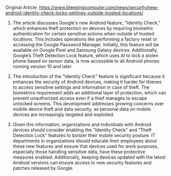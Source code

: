 Original Article: https://www.bleepingcomputer.com/news/security/new-android-identity-check-locks-settings-outside-trusted-locations/

1) The article discusses Google's new Android feature, "Identity Check," which enhances theft protection on devices by requiring biometric authentication for certain sensitive actions when outside of trusted locations. This includes operations like performing a factory reset or accessing the Google Password Manager. Initially, this feature will be available on Google Pixel and Samsung Galaxy devices. Additionally, Google’s Theft Detection Lock feature, which uses AI to lock a stolen phone based on sensor data, is now accessible to all Android phones running version 10 and later.

2) The introduction of the "Identity Check" feature is significant because it enhances the security of Android devices, making it harder for thieves to access sensitive settings and information in case of theft. The biometrics requirement adds an additional layer of protection, which can prevent unauthorized access even if a thief manages to escape unlocked screens. This development addresses growing concerns over mobile device theft and data security, as personal data on mobile devices are increasingly targeted and exploited.

3) Given this information, organizations and individuals with Android devices should consider enabling the "Identity Check" and "Theft Detection Lock" features to bolster their mobile security posture. IT departments in organizations should educate their employees about these new features and ensure that devices used for work purposes, especially those handling sensitive data, have these protective measures enabled. Additionally, keeping devices updated with the latest Android versions can ensure access to new security features and patches released by Google.